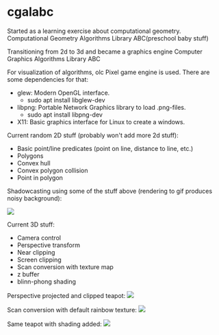 # cgalabc
Started as a learning exercise about computational geometry.
Computational Geometry Algorithms Library ABC(preschool baby stuff) 

Transitioning from 2d to 3d and became a graphics engine
Computer Graphics Algorithms Library ABC

For visualization of algorithms, olc Pixel game engine is used.
There are some dependencies for that:
* glew: Modern OpenGL interface.
  * sudo apt install libglew-dev
* libpng: Portable Network Graphics library to load .png-files.
  * sudo apt install libpng-dev
* X11: Basic graphics interface for Linux to create a windows.

Current random 2D stuff (probably won't add more 2d stuff):
- Basic point/line predicates (point on line, distance to line, etc.)
- Polygons
- Convex hull
- Convex polygon collision
- Point in polygon

Shadowcasting using some of the stuff above
(rendering to gif produces noisy background):

![](super_duper_secrets/shadowcast.GIF)


Current 3D stuff:
- Camera control
- Perspective transform
- Near clipping
- Screen clipping
- Scan conversion with texture map
- z buffer
- blinn-phong shading

Perspective projected and clipped teapot:
![](super_duper_secrets/teapot_clipped.gif)

Scan conversion with default rainbow texture:
![](super_duper_secrets/teapot_textured.GIF)

Same teapot with shading added:
![](super_duper_secrets/teapot_shaded.GIF)
